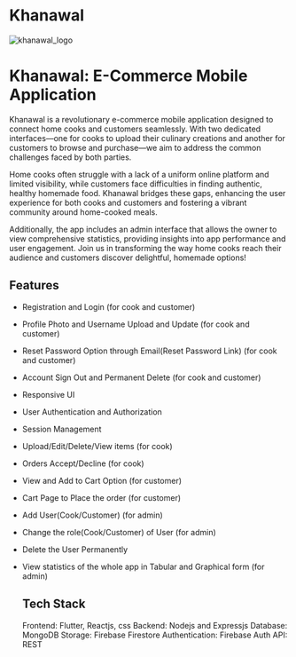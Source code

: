 # Khanawal

![khanawal_logo](https://github.com/user-attachments/assets/ba79c6f0-ab32-4817-9f88-2fa8aed9ad64)

# Khanawal: E-Commerce Mobile Application

Khanawal is a revolutionary e-commerce mobile application designed to connect home cooks and customers seamlessly. With two dedicated interfaces—one for cooks to upload their culinary creations and another for customers to browse and purchase—we aim to address the common challenges faced by both parties.

Home cooks often struggle with a lack of a uniform online platform and limited visibility, while customers face difficulties in finding authentic, healthy homemade food. Khanawal bridges these gaps, enhancing the user experience for both cooks and customers and fostering a vibrant community around home-cooked meals.

Additionally, the app includes an admin interface that allows the owner to view comprehensive statistics, providing insights into app performance and user engagement. Join us in transforming the way home cooks reach their audience and customers discover delightful, homemade options!

## Features
- Registration and Login (for cook and customer)
- Profile Photo and Username Upload and Update (for cook and customer)
- Reset Password Option through Email(Reset Password Link) (for cook and customer)
- Account Sign Out and Permanent Delete (for cook and customer)
- Responsive UI
- User Authentication and Authorization
- Session Management
- Upload/Edit/Delete/View items (for cook)
- Orders Accept/Decline (for cook)
- View and Add to Cart Option (for customer)
- Cart Page to Place the order (for customer)
- Add User(Cook/Customer) (for admin)
- Change the role(Cook/Customer) of User (for admin)
- Delete the User Permanently
- View statistics of the whole app in Tabular and Graphical form (for admin)


  ## Tech Stack
  Frontend: Flutter, Reactjs, css
  Backend: Nodejs and Expressjs
  Database: MongoDB
  Storage: Firebase Firestore
  Authentication: Firebase Auth
  API: REST
